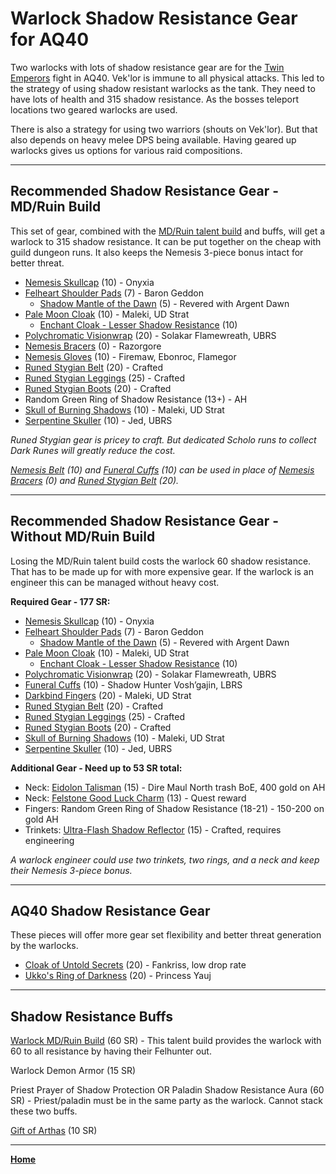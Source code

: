 # Warlock Shadow Resistance Gear for AQ40

Two warlocks with lots of shadow resistance gear are for the [Twin Emperors](https://classic.wowhead.com/npc=15276/emperor-veklor) fight in AQ40. Vek'lor is immune to all physical attacks. This led to the strategy of using shadow resistant warlocks as the tank. They need to have lots of health and 315 shadow resistance. As the bosses teleport locations two geared warlocks are used.

There is also a strategy for using two warriors (shouts on Vek'lor). But that also depends on heavy melee DPS being available. Having geared up warlocks gives us options for various raid compositions.

*****

## Recommended Shadow Resistance Gear - MD/Ruin Build

This set of gear, combined with the [MD/Ruin talent build](https://classic.wowhead.com/talent-calc/warlock/-234035010250005-50502051020001) and buffs, will get a warlock to 315 shadow resistance. It can be put together on the cheap with guild dungeon runs. It also keeps the Nemesis 3-piece bonus intact for better threat.

*   [Nemesis Skullcap](https://classic.wowhead.com/item=16929/nemesis-skullcap) (10) - Onyxia
*   [Felheart Shoulder Pads](https://classic.wowhead.com/item=16807/felheart-shoulder-pads) (7) - Baron Geddon
    *   [Shadow Mantle of the Dawn](https://classic.wowhead.com/item=18173/shadow-mantle-of-the-dawn) (5) - Revered with Argent Dawn
*   [Pale Moon Cloak](https://classic.wowhead.com/item=18734/pale-moon-cloak) (10) - Maleki, UD Strat
    *   [Enchant Cloak - Lesser Shadow Resistance](https://classic.wowhead.com/spell=13522/enchant-cloak-lesser-shadow-resistance) (10)
*   [Polychromatic Visionwrap](https://classic.wowhead.com/item=12609/polychromatic-visionwrap) (20) - Solakar Flamewreath, UBRS
*   [Nemesis Bracers](https://classic.wowhead.com/item=16934/nemesis-bracers) (0) - Razorgore
*   [Nemesis Gloves](https://classic.wowhead.com/item=16928/nemesis-gloves) (10) - Firemaw, Ebonroc, Flamegor
*   [Runed Stygian Belt](https://classic.wowhead.com/item=20539/runed-stygian-belt) (20) - Crafted
*   [Runed Stygian Leggings](https://classic.wowhead.com/item=20538/runed-stygian-leggings) (25) - Crafted
*   [Runed Stygian Boots](https://classic.wowhead.com/item=20537/runed-stygian-boots) (20) - Crafted
*   Random Green Ring of Shadow Resistance (13+) - AH
*   [Skull of Burning Shadows](https://classic.wowhead.com/item=13524/skull-of-burning-shadows) (10) - Maleki, UD Strat
*   [Serpentine Skuller](https://classic.wowhead.com/item=12605/serpentine-skuller) (10) - Jed, UBRS

_Runed Stygian gear is pricey to craft. But dedicated Scholo runs to collect Dark Runes will greatly reduce the cost._

_[Nemesis Belt](https://classic.wowhead.com/item=16933/nemesis-belt) (10) and [Funeral Cuffs](https://classic.wowhead.com/item=12626/funeral-cuffs) (10) can be used in place of _[Nemesis Bracers](https://classic.wowhead.com/item=16934/nemesis-bracers) (0)_ and [Runed Stygian Belt](https://classic.wowhead.com/item=20539/runed-stygian-belt) (20)._

*****

## Recommended Shadow Resistance Gear - Without MD/Ruin Build

Losing the MD/Ruin talent build costs the warlock 60 shadow resistance. That has to be made up for with more expensive gear. If the warlock is an engineer this can be managed without heavy cost.

**Required Gear - 177 SR:**

*   [Nemesis Skullcap](https://classic.wowhead.com/item=16929/nemesis-skullcap) (10) - Onyxia
*   [Felheart Shoulder Pads](https://classic.wowhead.com/item=16807/felheart-shoulder-pads) (7) - Baron Geddon
    *   [Shadow Mantle of the Dawn](https://classic.wowhead.com/item=18173/shadow-mantle-of-the-dawn) (5) - Revered with Argent Dawn
*   [Pale Moon Cloak](https://classic.wowhead.com/item=18734/pale-moon-cloak) (10) - Maleki, UD Strat
    *   [Enchant Cloak - Lesser Shadow Resistance](https://classic.wowhead.com/spell=13522/enchant-cloak-lesser-shadow-resistance) (10)
*   [Polychromatic Visionwrap](https://classic.wowhead.com/item=12609/polychromatic-visionwrap) (20) - Solakar Flamewreath, UBRS
*   [Funeral Cuffs](https://classic.wowhead.com/item=12626/funeral-cuffs) (10) - Shadow Hunter Vosh’gajin, LBRS
*   [Darkbind Fingers](https://classic.wowhead.com/item=13525/darkbind-fingers) (20) - Maleki, UD Strat
*   [Runed Stygian Belt](https://classic.wowhead.com/item=20539/runed-stygian-belt) (20) - Crafted
*   [Runed Stygian Leggings](https://classic.wowhead.com/item=20538/runed-stygian-leggings) (25) - Crafted
*   [Runed Stygian Boots](https://classic.wowhead.com/item=20537/runed-stygian-boots) (20) - Crafted
*   [Skull of Burning Shadows](https://classic.wowhead.com/item=13524/skull-of-burning-shadows) (10) - Maleki, UD Strat
*   [Serpentine Skuller](https://classic.wowhead.com/item=12605/serpentine-skuller) (10) - Jed, UBRS

**Additional Gear - Need up to 53 SR total:**

*   Neck: [Eidolon Talisman](https://classic.wowhead.com/item=18340/eidolon-talisman) (15) - Dire Maul North trash BoE, 400 gold on AH
*   Neck: [Felstone Good Luck Charm](https://classic.wowhead.com/item=13473/felstone-good-luck-charm) (13) - Quest reward
*   Fingers: Random Green Ring of Shadow Resistance (18-21) - 150-200 on gold AH
*   Trinkets: [Ultra-Flash Shadow Reflector](https://classic.wowhead.com/item=18639/ultra-flash-shadow-reflector) (15) - Crafted, requires engineering

_A warlock engineer could use two trinkets, two rings, and a neck and keep their Nemesis 3-piece bonus._

*****

## AQ40 Shadow Resistance Gear

These pieces will offer more gear set flexibility and better threat generation by the warlocks.

*   [Cloak of Untold Secrets](https://classic.wowhead.com/item=21627/cloak-of-untold-secrets) (20) - Fankriss, low drop rate
*   [Ukko's Ring of Darkness](https://classic.wowhead.com/item=21687/ukkos-ring-of-darkness) (20) - Princess Yauj 

*****

## Shadow Resistance Buffs

[Warlock MD/Ruin Build](https://classic.wowhead.com/talent-calc/warlock/-234035010250005-50502051020001) (60 SR) - This talent build provides the warlock with 60 to all resistance by having their Felhunter out.

Warlock Demon Armor (15 SR)

Priest Prayer of Shadow Protection OR Paladin Shadow Resistance Aura (60 SR) - Priest/paladin must be in the same party as the warlock. Cannot stack these two buffs.

[Gift of Arthas](https://classic.wowhead.com/item=9088/gift-of-arthas) (10 SR)

*****

**[Home](https://queuebitt.github.io/)**
